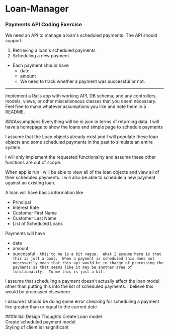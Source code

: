 Loan-Manager
============

### Payments API Coding Exercise   

We need an API to manage a loan's scheduled payments.   The API should support:   

1. Retrieving a loan's scheduled payments  
2. Scheduling a new payment   

* Each payment should have  
  * date 
  * amount
  * We need to track whether a payment was successful or not.   

---

Implement a Rails app with working API, DB schema, and any controllers, models, views, or other miscellaneous classes that you deem necessary.  Feel free to make whatever assumptions you like and note them in a README. 
	
	
###Assumptions
Everything will be in json in terms of returning data.  I will have a homepage to show the loans and simple page to schedule payments

I assume that the Loan objects already exist and I will populate these loan objects and some scheduled payments in the past to simulate an entire system.

I will only implement the requested functionality and assume these other functions are out of scope.

When app is run I will be able to view all of the loan objects and view all of their scheduled payments.  I will also be able to schedule a new payment against an existing loan.  

A loan will have basic information like 
* Principal
* Interest Rate
* Customer First Name
* Customer Last Name
* List of Scheduled Loans

Payments will have
* date
* amount
* successful - ```this to me is a bit vague.  What I assume here is that this is just a bool.  When a payment is scheduled this does not necessarily mean that this api would be in charge of processing the payments as that seems like it may be another area of functionality.  To me this is just a bit.```

I assume that scheduling a payment doesn't actually affect the loan model other than putting this into the list of scheduled payments.  I believe this would be processed elsewhere.  

I assume I should be doing some error checking for scheduling a payment like greater than or equal to the current date
	
###Initial Design Thoughts 
Create Loan model  
Create scheduled payment model  
Styling of client is insignificant
